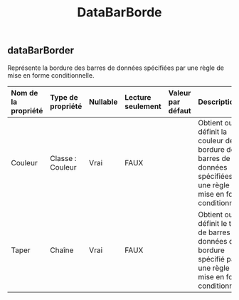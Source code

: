 ﻿---
title: DataBarBorde
second_title: Aspose.Cells Cloud Documen
type: docs
url: /fr/specification/model/databarborder/
description: "Aspose.Cells Spécification du modèle cloud : DataBarBorder. Gérez sans effort Excel et d'autres feuilles de calcul avec des fonctionnalités telles que l'ouverture, la génération, l'édition, le fractionnement, la fusion, la comparaison et la conversion."
kwords: Excel, Office, feuille de calcul, Cloud REST API, DataBarBorder
weight: 50
---
## **dataBarBorder**

 Représente la bordure des barres de données spécifiées par une règle de mise en forme conditionnelle.

| Nom de la propriété| Type de propriété| Nullable| Lecture seulement| Valeur par défaut| Description|
|:- |:- |:- |:- |:- |:- |
| Couleur| Classe : Couleur| Vrai| FAUX|| Obtient ou définit la couleur de la bordure des barres de données spécifiées par une règle de mise en forme conditionnelle.|
| Taper| Chaîne| Vrai| FAUX|| Obtient ou définit le type de barres de données de la bordure spécifié par une règle de mise en forme conditionnelle.|

